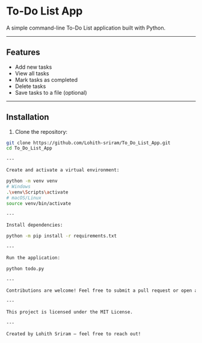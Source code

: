 # To-Do List App

A simple command-line To-Do List application built with Python.

---

## Features

- Add new tasks
- View all tasks
- Mark tasks as completed
- Delete tasks
- Save tasks to a file (optional)

---

## Installation

1. Clone the repository:

```bash
git clone https://github.com/Lohith-sriram/To_Do_List_App.git
cd To_Do_List_App

---

Create and activate a virtual environment:

python -m venv venv
# Windows
.\venv\Scripts\activate
# macOS/Linux
source venv/bin/activate

---

Install dependencies:

python -m pip install -r requirements.txt

---

Run the application:

python todo.py

---

Contributions are welcome! Feel free to submit a pull request or open an issue.

---

This project is licensed under the MIT License.

---

Created by Lohith Sriram — feel free to reach out!
